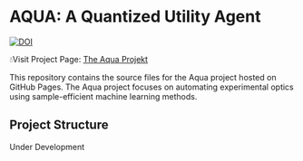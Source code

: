 # AQUA: A Quantized Utility Agent

[![DOI](https://zenodo.org/badge/988057044.svg)](https://doi.org/10.5281/zenodo.15562906)

💧Visit Project Page: [The Aqua Projekt](https://theaquaprojekt.github.io)

This repository contains the source files for the Aqua project hosted on GitHub Pages. The Aqua project focuses on automating experimental optics using sample-efficient machine learning methods.

## Project Structure

Under Development
